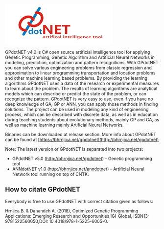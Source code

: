 ![alt text][logo]

[logo]: https://github.com/bhrnjica/gpdotnetv4/blob/master/GPdotNET/GPdotNET.App/Resources/gpLogo_350x134pix.png "GPdotNET v4.0"

GPdotNET v4.0 is C# open source artificial intelligence tool for applying Genetic Programming, Genetic Algorithm and Artificial Neural Networks in modeling, prediction, optimization and pattern recognitions. With GPdotNET you can solve various engineering problems from classic regression and approximation to linear programming transportation and location problems and other machine learning based problems. By providing the learning algorithms GPdotNET uses a data of the research or experimental measures to learn about the problem. The results of learning algorithms are analytical models which can describe or predict the state of the problem, or can recognize the pattern. GPdotNET is very easy to use, even if you have no deep knowledge of GA, GP or ANN, you can apply those methods in finding solutions. The project can be used in modeling any kind of engineering process, which can be described with discrete data, as well as in education during teaching students about evolutionary methods, mainly GP and GA, as well as machine learning mainly Artificial Neural Networks.

Binaries can be downloaded  at release section.
More info about GPdotNET can be found at  [https://bhrnjica.net/gpdotnet](http://bhrnjica.net/gpdotnet)

Note: The latest version of GPdotNET is separated into two projects:
- GPdotNET v5.0 (http://bhrnjica.net/gpdotnet) - Genetic programming tool
- ANNdotNET v1.0 (http://bhrnjica.net/anndotnet) - Artificial Neural Network tool running on top of CNTK. 

How to citate GPdotNET
------------------------------------------
Everybody is free to use GPdotNET with correct citation given as follows:

Hrnjica B. & Danandeh A. (2018), Optimized Genetic Programming Applications: Emerging Research and Opportunities,IGI-Global, ISBN13: 9781522560050,DOI: 10.4018/978-1-5225-6005-0.

